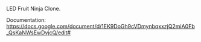 LED Fruit Ninja Clone.

Documentation:
https://docs.google.com/document/d/1EK9DoGh9cVDmynbqxxzjQ2miA0Fb_QsKaNWsEwDvjcQ/edit#
